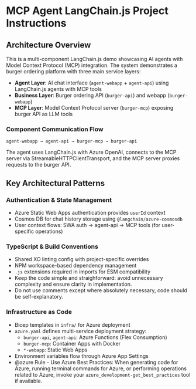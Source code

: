 # MCP Agent LangChain.js Project Instructions

## Architecture Overview

This is a multi-component LangChain.js demo showcasing AI agents with Model Context Protocol (MCP) integration. The system demonstrates a burger ordering platform with three main service layers:

- **Agent Layer**: AI chat interface (`agent-webapp` + `agent-api`) using LangChain.js agents with MCP tools
- **Business Layer**: Burger ordering API (`burger-api`) and webapp (`burger-webapp`)
- **MCP Layer**: Model Context Protocol server (`burger-mcp`) exposing burger API as LLM tools

### Component Communication Flow

```
agent-webapp → agent-api → burger-mcp → burger-api
```

The agent uses LangChain.js with Azure OpenAI, connects to the MCP server via StreamableHTTPClientTransport, and the MCP server proxies requests to the burger API.

## Key Architectural Patterns

### Authentication & State Management

- Azure Static Web Apps authentication provides `userId` context
- Cosmos DB for chat history storage using `@langchain/azure-cosmosdb`
- User context flows: SWA auth → agent-api → MCP tools (for user-specific operations)

### TypeScript & Build Conventions

- Shared XO linting config with project-specific overrides
- NPM workspace-based dependency management
- `.js` extensions required in imports for ESM compatibility
- Keep the code simple and straighforward: avoid unnecessary complexity and ensure clarity in implementation.
- Do not use comments except where absolutely necessary, code should be self-explanatory.

### Infrastructure as Code

- Bicep templates in `infra/` for Azure deployment
- `azure.yaml` defines multi-service deployment strategy:
  - `burger-api`, `agent-api`: Azure Functions (Flex Consumption)
  - `burger-mcp`: Container Apps with Docker
  - `*-webapp`: Static Web Apps
- Environment variables flow through Azure App Settings
- @azure Rule - Use Azure Best Practices: When generating code for Azure, running terminal commands for Azure, or performing operations related to Azure, invoke your `azure_development-get_best_practices` tool if available.
